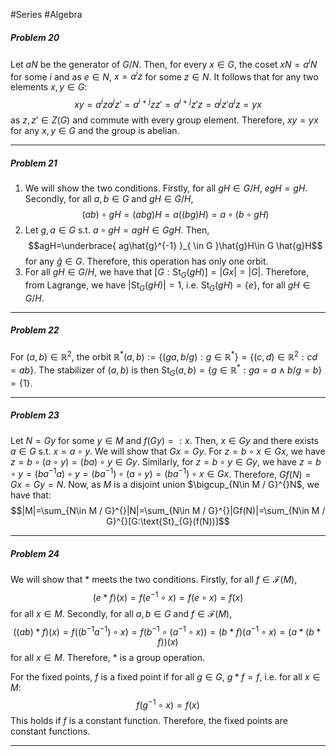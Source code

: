 #Series #Algebra

##### Problem 20
Let $aN$ be the generator of $G / N$. Then, for every $x\in G$, the coset $x N=a^iN$ for some $i$ and as $e\in N$, $x=a^iz$ for some $z\in N$. It follows that for any two elements $x,y\in G$:
$$xy = a^iza^jz'=a^{i+j}zz' =a^{i+j}z'z =a^jz'a^iz=yx$$
as $z,z'\in Z(G)$ and commute with every group element. Therefore, $xy=yx$ for any $x,y\in G$ and the group is abelian. 

---
##### Problem 21
1. We will show the two conditions. Firstly, for all $gH \in G / H$, $egH = gH$. Secondly, for all $a,b\in G$ and $gH\in G / H$, $$(ab)\circ  gH=(abg)H=a((bg)H)=a\circ (b\circ gH)$$
2. Let $g,a\in G$ s.t. $a\circ gH = agH \in GgH$. Then, $$agH=\underbrace{ ag\hat{g}^{-1} }_{ \in G }\hat{g}H\in G \hat{g}H$$for any $\hat{g}\in G$. Therefore, this operation has only one orbit.
3. For all $gH\in G / H$, we have that $[G:\text{St}_{G}(gH)]=|Gx|=|G|$. Therefore, from Lagrange, we have $|\text{St}_{G}(gH)|=1$, i.e. $\text{St}_{G}(gH)=\{ e \}$, for all $gH\in G/ H$.
---
##### Problem 22
For $(a,b)\in\mathbb{R}^2$, the orbit $\mathbb{R}^*(a,b):=\{ (ga,b/g):g\in \mathbb{R}^* \}=\{ (c,d)\in \mathbb{R}^2:cd=ab \}$. The stabilizer of $(a,b)$ is then $\text{St}_{G}(a,b)=\{ g\in \mathbb{R}^*: ga=a\land b / g=b\}=\{ 1 \}$.

---
##### Problem 23
Let $N=Gy$ for some $y\in M$ and $f(Gy)=:x$. Then, $x\in Gy$ and there exists $a\in G$ s.t. $x = a\circ y$. We will show that $Gx=Gy$. For $z=b \circ x\in Gx$, we have $z = b \circ (a \circ y)=(ba)\circ y\in Gy$. Similarly, for $z=b\circ y\in Gy$, we have $z=b \circ y = (ba^{-1}a)\circ y=(ba^{-1})\circ(a\circ y)=(ba^{-1})\circ x\in Gx$. Therefore, $Gf(N)=Gx=Gy=N$. Now, as $M$ is a disjoint union $\bigcup_{N\in M / G}^{}N$, we have that: $$|M|=\sum_{N\in M / G}^{}|N|=\sum_{N\in M / G}^{}|Gf(N)|=\sum_{N\in M / G}^{}[G:\text{St}_{G}(f(N))]$$

---
##### Problem 24
We will show that $*$ meets the two conditions. Firstly, for all $f\in \mathcal{ F}(M)$, $$(e * f)(x)=f(e^{-1}\circ x)=f(e\circ x)=f(x)$$ for all $x\in M$. Secondly, for all $a,b\in G$ and $f\in \mathcal{ F}(M)$, $$((ab)*f)(x)=f((b^{-1}a^{-1})\circ  x)=f(b^{-1}\circ (a^{-1}\circ x))=(b* f)(a^{-1}\circ x)=(a * (b * f))(x) $$for all $x\in M$. Therefore, $*$ is a group operation. 

For the fixed points, $f$ is a fixed point if for all $g\in G$, $g*f=f$, i.e. for all $x\in M$: $$f( g^{-1}\circ x)=f(x)$$This holds if $f$ is a constant function. Therefore, the fixed points are constant functions.

---